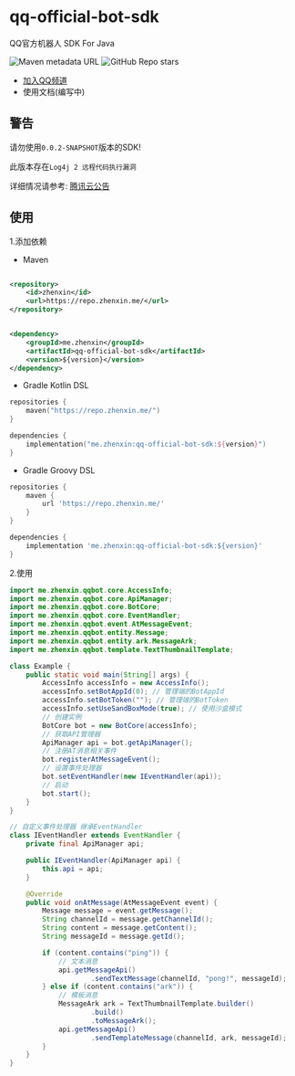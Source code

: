 # qq-official-bot-sdk

QQ官方机器人 SDK For Java

![Maven metadata URL](https://img.shields.io/maven-metadata/v?metadataUrl=http%3A%2F%2Frepo.zhenxin.me%2Fme%2Fzhenxin%2Fqq-official-bot-sdk%2Fmaven-metadata.xml)
![GitHub Repo stars](https://img.shields.io/github/stars/xiaoye-bot/qq-official-bot-sdk) 

* [加入QQ频道](https://qun.qq.com/qqweb/qunpro/share?_wv=3&_wwv=128&inviteCode=GECpm&from=246610&biz=ka)
* 使用文档(编写中)

## 警告

请勿使用`0.0.2-SNAPSHOT`版本的SDK!

此版本存在`Log4j 2 远程代码执行漏洞`

详细情况请参考: [腾讯云公告](https://cloud.tencent.com/announce/detail/1692)

## 使用

1.添加依赖

* Maven

```xml

<repository>
    <id>zhenxin</id>
    <url>https://repo.zhenxin.me/</url>
</repository>
```

```xml

<dependency>
    <groupId>me.zhenxin</groupId>
    <artifactId>qq-official-bot-sdk</artifactId>
    <version>${version}</version>
</dependency>
```

* Gradle Kotlin DSL

```kotlin
repositories {
    maven("https://repo.zhenxin.me/")
}

dependencies {
    implementation("me.zhenxin:qq-official-bot-sdk:${version}")
}
```

* Gradle Groovy DSL

```groovy
repositories {
    maven {
        url 'https://repo.zhenxin.me/'
    }
}

dependencies {
    implementation 'me.zhenxin:qq-official-bot-sdk:${version}'
}
```

2.使用

```java
import me.zhenxin.qqbot.core.AccessInfo;
import me.zhenxin.qqbot.core.ApiManager;
import me.zhenxin.qqbot.core.BotCore;
import me.zhenxin.qqbot.core.EventHandler;
import me.zhenxin.qqbot.event.AtMessageEvent;
import me.zhenxin.qqbot.entity.Message;
import me.zhenxin.qqbot.entity.ark.MessageArk;
import me.zhenxin.qqbot.template.TextThumbnailTemplate;

class Example {
    public static void main(String[] args) {
        AccessInfo accessInfo = new AccessInfo();
        accessInfo.setBotAppId(0); // 管理端的BotAppId
        accessInfo.setBotToken(""); // 管理端的BotToken
        accessInfo.setUseSandBoxMode(true); // 使用沙盒模式
        // 创建实例
        BotCore bot = new BotCore(accessInfo);
        // 获取API管理器
        ApiManager api = bot.getApiManager();
        // 注册AT消息相关事件
        bot.registerAtMessageEvent();
        // 设置事件处理器
        bot.setEventHandler(new IEventHandler(api));
        // 启动
        bot.start();
    }
}

// 自定义事件处理器 继承EventHandler
class IEventHandler extends EventHandler {
    private final ApiManager api;

    public IEventHandler(ApiManager api) {
        this.api = api;
    }

    @Override
    public void onAtMessage(AtMessageEvent event) {
        Message message = event.getMessage();
        String channelId = message.getChannelId();
        String content = message.getContent();
        String messageId = message.getId();

        if (content.contains("ping")) {
            // 文本消息
            api.getMessageApi()
                    .sendTextMessage(channelId, "pong!", messageId);
        } else if (content.contains("ark")) {
            // 模板消息
            MessageArk ark = TextThumbnailTemplate.builder()
                    .build()
                    .toMessageArk();
            api.getMessageApi()
                    .sendTemplateMessage(channelId, ark, messageId);
        }
    }
}

```